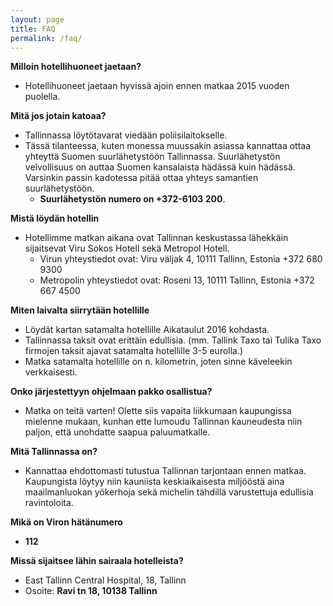 ```yaml
---
layout: page
title: FAQ
permalink: /faq/
---
```


**Milloin hotellihuoneet jaetaan?**
 
  * Hotellihuoneet jaetaan hyvissä ajoin ennen matkaa 2015 vuoden puolella. 


**Mitä jos jotain katoaa?**

  * Tallinnassa löytötavarat viedään poliisilaitokselle.
  * Tässä tilanteessa, kuten monessa muussakin asiassa kannattaa ottaa yhteyttä Suomen suurlähetystöön Tallinnassa. Suurlähetystön velvollisuus on auttaa Suomen kansalaista hädässä kuin hädässä. Varsinkin passin kadotessa pitää ottaa yhteys samantien suurlähetystöön.
    * **Suurlähetystön numero on +372-6103 200**.
 

**Mistä löydän hotellin**

  * Hotellimme matkan aikana ovat Tallinnan keskustassa lähekkäin sijaitsevat Viru Sokos Hotell sekä Metropol Hotell.
    * Virun yhteystiedot ovat: 	Viru väljak 4, 10111 Tallinn, Estonia
+372 680 9300
    * Metropolin yhteystiedot ovat: Roseni 13, 10111 Tallinn, Estonia
+372 667 4500

**Miten laivalta siirrytään hotellille**

  * Löydät kartan satamalta hotellille Aikataulut 2016 kohdasta. 
  * Tallinnassa taksit ovat erittäin edullisia. (mm.  Tallink Taxo tai Tulika Taxo firmojen taksit ajavat satamalta hotellille 3-5 eurolla.)
  * Matka satamalta hotellille on n. kilometrin, joten sinne käveleekin verkkaisesti. 

**Onko järjestettyyn ohjelmaan pakko osallistua?**

  * Matka on teitä varten! Olette siis vapaita liikkumaan kaupungissa mielenne mukaan, kunhan ette lumoudu Tallinnan kauneudesta niin paljon, että unohdatte saapua paluumatkalle.

**Mitä Tallinnassa on?**

  * Kannattaa ehdottomasti tutustua Tallinnan tarjontaan ennen matkaa. Kaupungista löytyy niin kauniista keskiaikaisesta miljööstä aina maailmanluokan yökerhoja sekä michelin tähdillä varustettuja edullisia ravintoloita.

**Mikä on Viron hätänumero**

  * **112**

**Missä sijaitsee lähin sairaala hotelleista?**

  * East Tallinn Central Hospital, 18, Tallinn
   * Osoite: **Ravi tn 18, 10138 Tallinn**

